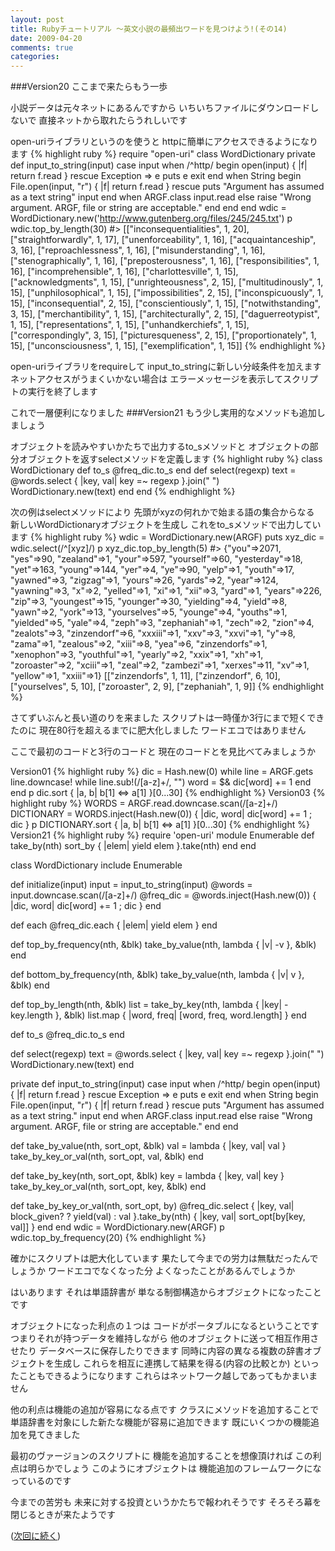 ```yaml
---
layout: post
title: Rubyチュートリアル ～英文小説の最頻出ワードを見つけよう!(その14)
date: 2009-04-20
comments: true
categories:
---
```



###Version20
ここまで来たらもう一歩

小説データは元々ネットにあるんですから
いちいちファイルにダウンロードしないで
直接ネットから取れたらうれしいです

open-uriライブラリというのを使うと
httpに簡単にアクセスできるようになります
{% highlight ruby %}
  require "open-uri"
  class WordDictionary
	private
    def input_to_string(input)
     case input
     when /^http/
       begin
         open(input) { |f| return f.read }
       rescue Exception => e
         puts e
         exit
       end
     when String
       begin
         File.open(input, "r") { |f| return f.read }
       rescue
         puts "Argument has assumed as a text string" 
         input
       end
     when ARGF.class
       input.read
     else
       raise "Wrong argument. ARGF, file or string are acceptable."
     end
    end
  end
  wdic = WordDictionary.new('http://www.gutenberg.org/files/245/245.txt')
  p wdic.top_by_length(30)
#> [["inconsequentialities", 1, 20], ["straightforwardly", 1, 17], ["unenforceability", 1, 16], ["acquaintanceship", 3, 16], ["reproachlessness", 1, 16], ["misunderstanding", 1, 16], ["stenographically", 1, 16], ["preposterousness", 1, 16], ["responsibilities", 1, 16], ["incomprehensible", 1, 16], ["charlottesville", 1, 15], ["acknowledgments", 1, 15], ["unrighteousness", 2, 15], ["multitudinously", 1, 15], ["unphilosophical", 1, 15], ["impossibilities", 2, 15], ["inconspicuously", 1, 15], ["inconsequential", 2, 15], ["conscientiously", 1, 15], ["notwithstanding", 3, 15], ["merchantibility", 1, 15], ["architecturally", 2, 15], ["daguerreotypist", 1, 15], ["representations", 1, 15], ["unhandkerchiefs", 1, 15], ["correspondingly", 3, 15], ["picturesqueness", 2, 15], ["proportionately", 1, 15], ["unconsciousness", 1, 15], ["exemplification", 1, 15]]
{% endhighlight %}

open-uriライブラリをrequireして
input_to_stringに新しい分岐条件を加えます
ネットアクセスがうまくいかない場合は
エラーメッセージを表示してスクリプトの実行を終了します

これで一層便利になりました
###Version21
もう少し実用的なメソッドも追加しましょう

オブジェクトを読みやすいかたちで出力するto_sメソッドと
オブジェクトの部分オブジェクトを返すselectメソッドを定義します
{% highlight ruby %}
 class WordDictionary
   def to_s
     @freq_dic.to_s
   end
   def select(regexp)
     text = @words.select { |key, val| key =~ regexp }.join(" ")
     WordDictionary.new(text)
   end
 end
{% endhighlight %}

次の例はselectメソッドにより
先頭がxyzの何れかで始まる語の集合からなる
新しいWordDictionaryオブジェクトを生成し
これをto_sメソッドで出力しています
{% highlight ruby %}
 wdic = WordDictionary.new(ARGF)
 puts xyz_dic = wdic.select(/^[xyz]/)
 p xyz_dic.top_by_length(5)
#> {"you"=>2071, "yes"=>90, "zealand"=>1, "your"=>597, "yourself"=>60, "yesterday"=>18, "yet"=>163, "young"=>144, "yer"=>4, "ye"=>90, "yelp"=>1, "youth"=>17, "yawned"=>3, "zigzag"=>1, "yours"=>26, "yards"=>2, "year"=>124, "yawning"=>3, "x"=>2, "yelled"=>1, "xi"=>1, "xii"=>3, "yard"=>1, "years"=>226, "zip"=>3, "youngest"=>15, "younger"=>30, "yielding"=>4, "yield"=>8, "yawn"=>2, "york"=>13, "yourselves"=>5, "younge"=>4, "youths"=>1, "yielded"=>5, "yale"=>4, "zeph"=>3, "zephaniah"=>1, "zech"=>2, "zion"=>4, "zealots"=>3, "zinzendorf"=>6, "xxxiii"=>1, "xxv"=>3, "xxvi"=>1, "y"=>8, "zama"=>1, "zealous"=>2, "xiii"=>8, "yea"=>6, "zinzendorfs"=>1, "xenophon"=>3, "youthful"=>1, "yearly"=>2, "xxix"=>1, "xh"=>1, "zoroaster"=>2, "xciii"=>1, "zeal"=>2, "zambezi"=>1, "xerxes"=>11, "xv"=>1, "yellow"=>1, "xxiii"=>1}
[["zinzendorfs", 1, 11], ["zinzendorf", 6, 10], ["yourselves", 5, 10], ["zoroaster", 2, 9], ["zephaniah", 1, 9]]
{% endhighlight %}

さてずいぶんと長い道のりを来ました
スクリプトは一時僅か3行にまで短くできたのに
現在80行を超えるまでに肥大化しました
ワードエコではありません

ここで最初のコードと3行のコードと
現在のコードとを見比べてみましょうか

Version01
{% highlight ruby %}
 dic = Hash.new(0)
 while line = ARGF.gets
   line.downcase!
   while line.sub!(/[a-z]+/, "")
     word = $&
     dic[word] += 1
   end
 end
 p dic.sort { |a, b| b[1] <=> a[1] }[0...30]
{% endhighlight %}
Version03
{% highlight ruby %}
 WORDS = ARGF.read.downcase.scan(/[a-z]+/)
 DICTIONARY = WORDS.inject(Hash.new(0)) { |dic, word| dic[word] += 1 ; dic }
 p DICTIONARY.sort { |a, b| b[1] <=> a[1] }[0...30]
{% endhighlight %}
Version21
{% highlight ruby %}
 require 'open-uri'
 module Enumerable
   def take_by(nth)
     sort_by { |elem| yield elem }.take(nth)
   end
 end
 
 class WordDictionary
   include Enumerable
 
   def initialize(input)
     input = input_to_string(input)
     @words = input.downcase.scan(/[a-z]+/)
     @freq_dic = @words.inject(Hash.new(0)) { |dic, word| dic[word] += 1 ; dic }
   end
 
   def each
     @freq_dic.each { |elem| yield elem }
   end
 
   def top_by_frequency(nth, &blk)
     take_by_value(nth, lambda { |v| -v }, &blk)
   end
 
   def bottom_by_frequency(nth, &blk)
     take_by_value(nth, lambda { |v| v }, &blk)
   end
 
   def top_by_length(nth, &blk)
     list = take_by_key(nth, lambda { |key| -key.length }, &blk)
     list.map { |word, freq| [word, freq, word.length] }
   end
 
   def to_s
     @freq_dic.to_s
   end
 
   def select(regexp)
     text = @words.select { |key, val| key =~ regexp }.join(" ")
     WordDictionary.new(text)
   end
 
   private
  def input_to_string(input)
   case input
   when /^http/
     begin
       open(input) { |f| return f.read }
     rescue Exception => e
       puts e
       exit
     end
   when String
     begin
       File.open(input, "r") { |f| return f.read }
     rescue
       puts "Argument has assumed as a text string." 
       input
     end
   when ARGF.class
     input.read
   else
     raise "Wrong argument. ARGF, file or string are acceptable."
   end
  end
 
   def take_by_value(nth, sort_opt, &blk)
     val = lambda { |key, val| val }
     take_by_key_or_val(nth, sort_opt, val, &blk)
   end
 
   def take_by_key(nth, sort_opt, &blk)
     key = lambda { |key, val| key }
     take_by_key_or_val(nth, sort_opt, key, &blk)
   end
 
   def take_by_key_or_val(nth, sort_opt, by)
     @freq_dic.select { |key, val| block_given? ? yield(val) : val }.take_by(nth) { |key, val| sort_opt[by[key, val]] }
   end
 end
 wdic = WordDictionary.new(ARGF)
 p wdic.top_by_frequency(20)
{% endhighlight %}

確かにスクリプトは肥大化しています
果たして今までの労力は無駄だったんでしょうか
ワードエコでなくなった分
よくなったことがあるんでしょうか

はいあります
それは単語辞書が
単なる制御構造からオブジェクトになったことです

オブジェクトになった利点の１つは
コードがポータブルになるということです
つまりそれが持つデータを維持しながら
他のオブジェクトに送って相互作用させたり
データベースに保存したりできます
同時に内容の異なる複数の辞書オブジェクトを生成し
これらを相互に連携して結果を得る(内容の比較とか)
といったこともできるようになります
これらはネットワーク越しであってもかまいません

他の利点は機能の追加が容易になる点です
クラスにメソッドを追加することで
単語辞書を対象にした新たな機能が容易に追加できます
既にいくつかの機能追加を見てきました

最初のヴァージョンのスクリプトに
機能を追加することを想像頂ければ
この利点は明らかでしょう
このようにオブジェクトは
機能追加のフレームワークになっているのです

今までの苦労も
未来に対する投資というかたちで報われそうです
そろそろ幕を閉じるときが来たようです

([次回に続く](http://d.hatena.ne.jp/keyesberry/20090421))